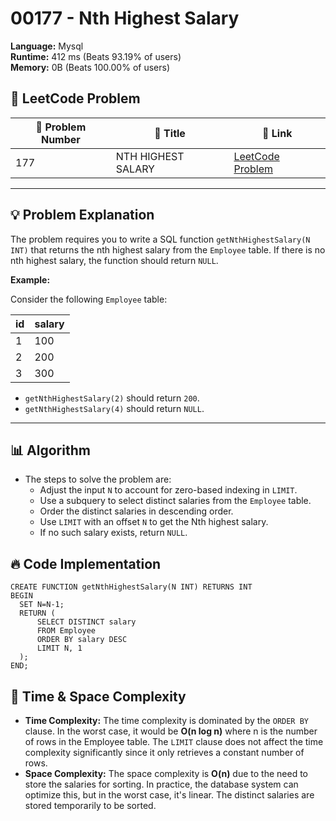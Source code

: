 # 00177 - Nth Highest Salary
    
**Language:** Mysql  
**Runtime:** 412 ms (Beats 93.19% of users)  
**Memory:** 0B (Beats 100.00% of users)  

## 📝 **LeetCode Problem**
| 🔢 Problem Number | 📌 Title | 🔗 Link |
|------------------|--------------------------|--------------------------|
| 177 | NTH HIGHEST SALARY | [LeetCode Problem](https://leetcode.com/problems/nth-highest-salary/) |

---

## 💡 **Problem Explanation**

The problem requires you to write a SQL function `getNthHighestSalary(N INT)` that returns the nth highest salary from the `Employee` table. If there is no nth highest salary, the function should return `NULL`.

**Example:**

Consider the following `Employee` table:

| id  | salary |
|-----|--------|
| 1   | 100    |
| 2   | 200    |
| 3   | 300    |

- `getNthHighestSalary(2)` should return `200`.
- `getNthHighestSalary(4)` should return `NULL`.

---

## 📊 **Algorithm**

*   The steps to solve the problem are:
    *   Adjust the input `N` to account for zero-based indexing in `LIMIT`.
    *   Use a subquery to select distinct salaries from the `Employee` table.
    *   Order the distinct salaries in descending order.
    *   Use `LIMIT` with an offset `N` to get the Nth highest salary.
    *   If no such salary exists, return `NULL`.

## 🔥 **Code Implementation**

```mysql
CREATE FUNCTION getNthHighestSalary(N INT) RETURNS INT
BEGIN
  SET N=N-1;
  RETURN (
      SELECT DISTINCT salary
      FROM Employee
      ORDER BY salary DESC
      LIMIT N, 1
  );
END;
```

## 🚀 **Time & Space Complexity**

*   **Time Complexity:** The time complexity is dominated by the `ORDER BY` clause. In the worst case, it would be **O(n log n)** where n is the number of rows in the Employee table. The `LIMIT` clause does not affect the time complexity significantly since it only retrieves a constant number of rows.
*   **Space Complexity:** The space complexity is **O(n)** due to the need to store the salaries for sorting. In practice, the database system can optimize this, but in the worst case, it's linear. The distinct salaries are stored temporarily to be sorted.
    
